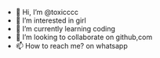 - 👋 Hi, I’m @toxicccc
- 👀 I’m interested in girl
- 🌱 I’m currently learning coding
- 💞️ I’m looking to collaborate on github,com
- 📫 How to reach me? on whatsapp

<!---
toxicccc/toxicccc is a ✨ special ✨ repository because its `README.md` (this file) appears on your GitHub profile.
You can click the Preview link to take a look at your changes.
--->
